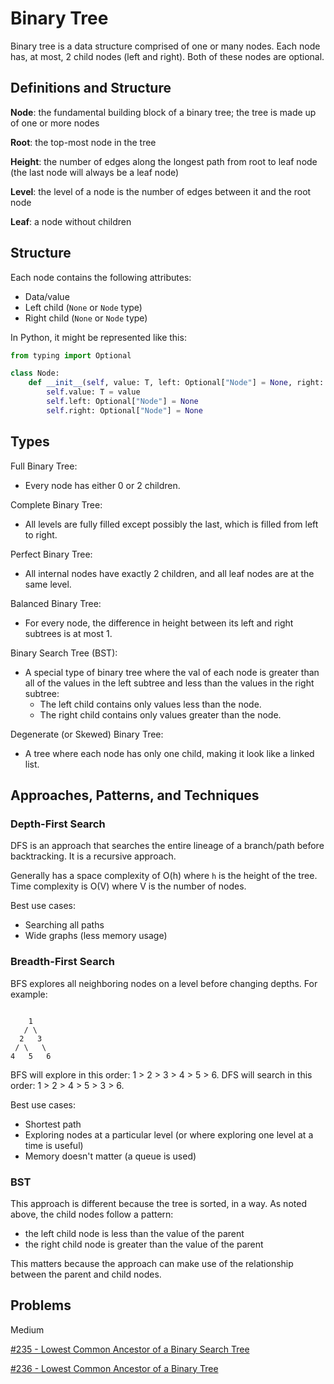 # Binary Tree
Binary tree is a data structure comprised of one or many nodes. Each node has, at most, 2 child nodes (left and right). Both of these nodes are optional. 



## Definitions and Structure
**Node**: the fundamental building block of a binary tree; the tree is made up of one or more nodes

**Root**: the top-most node in the tree

**Height**: the number of edges along the longest path from root to leaf node (the last node will always be a leaf node)

**Level**: the level of a node is the number of edges between it and the root node

**Leaf**: a node without children

## Structure
Each node contains the following attributes:
- Data/value
- Left child (`None` or `Node` type)
- Right child (`None` or `Node` type)

In Python, it might be represented like this:
```python
from typing import Optional

class Node:
    def __init__(self, value: T, left: Optional["Node"] = None, right: Optional["Node"] = None):
        self.value: T = value
        self.left: Optional["Node"] = None
        self.right: Optional["Node"] = None
```

## Types
Full Binary Tree:
- Every node has either 0 or 2 children.

Complete Binary Tree:
- All levels are fully filled except possibly the last, which is filled from left to right.

Perfect Binary Tree:
- All internal nodes have exactly 2 children, and all leaf nodes are at the same level.

Balanced Binary Tree:
- For every node, the difference in height between its left and right subtrees is at most 1.

Binary Search Tree (BST):
- A special type of binary tree where the val of each node is greater than all of the values in the left subtree and less than the values in the right subtree:
    - The left child contains only values less than the node.
    - The right child contains only values greater than the node.

Degenerate (or Skewed) Binary Tree:
- A tree where each node has only one child, making it look like a linked list.

## Approaches, Patterns, and Techniques
### Depth-First Search
DFS is an approach that searches the entire lineage of a branch/path before backtracking. It is a recursive approach.

Generally has a space complexity of O(h) where `h` is the height of the tree. Time complexity is O(V) where V is the number of nodes.

Best use cases:
- Searching all paths
- Wide graphs (less memory usage)

### Breadth-First Search
BFS explores all neighboring nodes on a level before changing depths. For example:
```

    1
   / \
  2   3
 / \   \
4   5   6
```

BFS will explore in this order: 1 > 2 > 3 > 4 > 5 > 6. DFS will search in this order: 1 > 2 > 4 > 5 > 3 > 6.

Best use cases:
- Shortest path
- Exploring nodes at a particular level (or where exploring one level at a time is useful)
- Memory doesn't matter (a queue is used)

### BST
This approach is different because the tree is sorted, in a way. As noted above, the child nodes follow a pattern:
- the left child node is less than the value of the parent
- the right child node is greater than the value of the parent

This matters because the approach can make use of the relationship between the parent and child nodes.

## Problems
Medium

[#235 - Lowest Common Ancestor of a Binary Search Tree](https://leetcode.com/problems/lowest-common-ancestor-of-a-binary-search-tree/)

[#236 - Lowest Common Ancestor of a Binary Tree](https://leetcode.com/problems/lowest-common-ancestor-of-a-binary-tree/description/)
